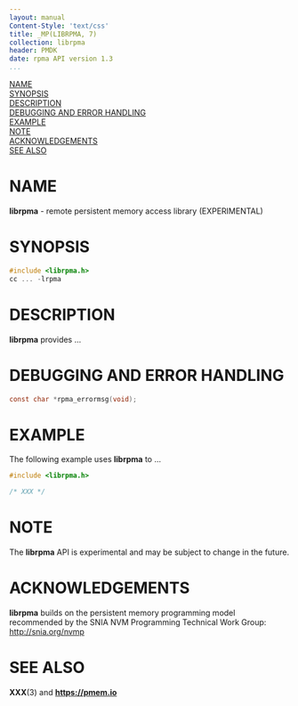 ```yaml
---
layout: manual
Content-Style: 'text/css'
title: _MP(LIBRPMA, 7)
collection: librpma
header: PMDK
date: rpma API version 1.3
...
```


[comment]: <> (SPDX-License-Identifier: BSD-3-Clause)
[comment]: <> (Copyright 2019-2020, Intel Corporation)

[comment]: <> (librpma.7 -- man page for librpma)


[NAME](#name)<br />
[SYNOPSIS](#synopsis)<br />
[DESCRIPTION](#description)<br />
[DEBUGGING AND ERROR HANDLING](#debugging-and-error-handling)<br />
[EXAMPLE](#example)<br />
[NOTE](#note)<br />
[ACKNOWLEDGEMENTS](#acknowledgements)<br />
[SEE ALSO](#see-also)


# NAME #

**librpma** - remote persistent memory access library (EXPERIMENTAL)

# SYNOPSIS #

```c
#include <librpma.h>
cc ... -lrpma
```

# DESCRIPTION #

**librpma** provides ...

# DEBUGGING AND ERROR HANDLING #

```c
const char *rpma_errormsg(void);
```

# EXAMPLE #

The following example uses **librpma** to ...

```c
#include <librpma.h>

/* XXX */
```

# NOTE #

The **librpma** API is experimental and may be subject to change in the future.

# ACKNOWLEDGEMENTS #

**librpma** builds on the persistent memory programming model
recommended by the SNIA NVM Programming Technical Work Group:
<http://snia.org/nvmp>

# SEE ALSO #

**XXX**(3)
and **<https://pmem.io>**

